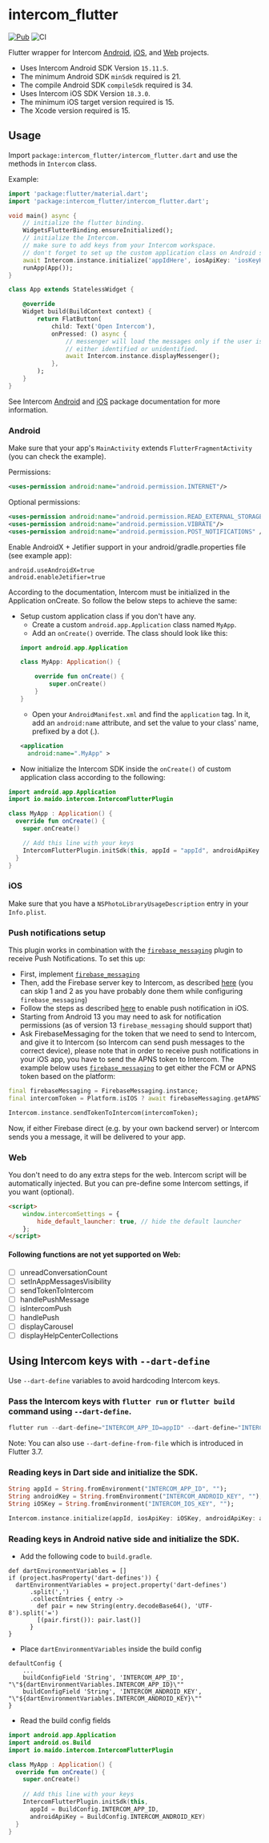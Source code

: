 # intercom_flutter

[![Pub](https://img.shields.io/pub/v/intercom_flutter.svg)](https://pub.dev/packages/intercom_flutter)
![CI](https://github.com/v3rm0n/intercom_flutter/workflows/CI/badge.svg)

Flutter wrapper for Intercom [Android](https://github.com/intercom/intercom-android), [iOS](https://github.com/intercom/intercom-ios), and [Web](https://developers.intercom.com/installing-intercom/docs/basic-javascript) projects.

- Uses Intercom Android SDK Version `15.11.5`.
- The minimum Android SDK `minSdk` required is 21.
- The compile Android SDK `compileSdk` required is 34.
- Uses Intercom iOS SDK Version `18.3.0`.
- The minimum iOS target version required is 15.
- The Xcode version required is 15.

## Usage

Import `package:intercom_flutter/intercom_flutter.dart` and use the methods in `Intercom` class.

Example:
```dart
import 'package:flutter/material.dart';
import 'package:intercom_flutter/intercom_flutter.dart';

void main() async {
    // initialize the flutter binding.
    WidgetsFlutterBinding.ensureInitialized();
    // initialize the Intercom.
    // make sure to add keys from your Intercom workspace.
    // don't forget to set up the custom application class on Android side.
    await Intercom.instance.initialize('appIdHere', iosApiKey: 'iosKeyHere', androidApiKey: 'androidKeyHere');
    runApp(App());
}

class App extends StatelessWidget {

    @override
    Widget build(BuildContext context) {
        return FlatButton(
            child: Text('Open Intercom'),
            onPressed: () async {
                // messenger will load the messages only if the user is registered in Intercom.
                // either identified or unidentified.
                await Intercom.instance.displayMessenger();
            },
        );
    }
}

```

See Intercom [Android](https://developers.intercom.com/installing-intercom/docs/intercom-for-android) and [iOS](https://developers.intercom.com/installing-intercom/docs/intercom-for-ios) package documentation for more information.

### Android

Make sure that your app's `MainActivity` extends `FlutterFragmentActivity` (you can check the example).

Permissions:
```xml
<uses-permission android:name="android.permission.INTERNET"/>
```

Optional permissions:

```xml
<uses-permission android:name="android.permission.READ_EXTERNAL_STORAGE"/>
<uses-permission android:name="android.permission.VIBRATE"/>
<uses-permission android:name="android.permission.POST_NOTIFICATIONS" />
```

Enable AndroidX + Jetifier support in your android/gradle.properties file (see example app):

```
android.useAndroidX=true
android.enableJetifier=true
```

According to the documentation, Intercom must be initialized in the Application onCreate. So follow the below steps to achieve the same:
- Setup custom application class if you don't have any.
    - Create a custom `android.app.Application` class named `MyApp`.
    - Add an `onCreate()` override. The class should look like this:
    ```kotlin
    import android.app.Application

    class MyApp: Application() {

        override fun onCreate() {
            super.onCreate()
        }
    }
    ```
    - Open your `AndroidManifest.xml` and find the `application` tag. In it, add an `android:name` attribute, and set the value to your class' name, prefixed by a dot (.).
    ```xml
    <application
      android:name=".MyApp" >
    ```
- Now initialize the Intercom SDK inside the `onCreate()` of custom application class according to the following:
```kotlin
import android.app.Application
import io.maido.intercom.IntercomFlutterPlugin

class MyApp : Application() {
  override fun onCreate() {
    super.onCreate()

    // Add this line with your keys
    IntercomFlutterPlugin.initSdk(this, appId = "appId", androidApiKey = "androidApiKey")
  }
}
```

### iOS
Make sure that you have a `NSPhotoLibraryUsageDescription` entry in your `Info.plist`.

### Push notifications setup
This plugin works in combination with the [`firebase_messaging`](https://pub.dev/packages/firebase_messaging) plugin to receive Push Notifications. To set this up:

* First, implement [`firebase_messaging`](https://pub.dev/packages/firebase_messaging)
* Then, add the Firebase server key to Intercom, as described [here](https://developers.intercom.com/installing-intercom/docs/android-fcm-push-notifications#section-step-3-add-your-server-key-to-intercom-for-android-settings) (you can skip 1 and 2 as you have probably done them while configuring `firebase_messaging`)
* Follow the steps as described [here](https://developers.intercom.com/installing-intercom/docs/ios-push-notifications) to enable push notification in iOS.
* Starting from Android 13 you may need to ask for notification permissions (as of version 13 `firebase_messaging` should support that)
* Ask FirebaseMessaging for the token that we need to send to Intercom, and give it to Intercom (so Intercom can send push messages to the correct device), please note that in order to receive push notifications in your iOS app, you have to send the APNS token to Intercom. The example below uses [`firebase_messaging`](https://pub.dev/packages/firebase_messaging) to get either the FCM or APNS token based on the platform:

```dart
final firebaseMessaging = FirebaseMessaging.instance;
final intercomToken = Platform.isIOS ? await firebaseMessaging.getAPNSToken() : await firebaseMessaging.getToken();

Intercom.instance.sendTokenToIntercom(intercomToken);
```

Now, if either Firebase direct (e.g. by your own backend server) or Intercom sends you a message, it will be delivered to your app.

### Web
You don't need to do any extra steps for the web. Intercom script will be automatically injected.
But you can pre-define some Intercom settings, if you want (optional).
```html
<script>
    window.intercomSettings = {
        hide_default_launcher: true, // hide the default launcher
    };
</script>
```
#### Following functions are not yet supported on Web:

- [ ] unreadConversationCount
- [ ] setInAppMessagesVisibility
- [ ] sendTokenToIntercom
- [ ] handlePushMessage
- [ ] isIntercomPush
- [ ] handlePush
- [ ] displayCarousel
- [ ] displayHelpCenterCollections

## Using Intercom keys with `--dart-define`

Use `--dart-define` variables to avoid hardcoding Intercom keys. 

### Pass the Intercom keys with `flutter run` or `flutter build` command using `--dart-define`.
```dart
flutter run --dart-define="INTERCOM_APP_ID=appID" --dart-define="INTERCOM_ANDROID_KEY=androidKey" --dart-define="INTERCOM_IOS_KEY=iosKey"
```
Note: You can also use `--dart-define-from-file` which is introduced in Flutter 3.7.

### Reading keys in Dart side and initialize the SDK.
```dart
String appId = String.fromEnvironment("INTERCOM_APP_ID", "");
String androidKey = String.fromEnvironment("INTERCOM_ANDROID_KEY", "");
String iOSKey = String.fromEnvironment("INTERCOM_IOS_KEY", "");

Intercom.instance.initialize(appId, iosApiKey: iOSKey, androidApiKey: androidKey);
```

### Reading keys in Android native side and initialize the SDK.

* Add the following code to `build.gradle`.
```
def dartEnvironmentVariables = []
if (project.hasProperty('dart-defines')) {
  dartEnvironmentVariables = project.property('dart-defines')
      .split(',')
      .collectEntries { entry ->
        def pair = new String(entry.decodeBase64(), 'UTF-8').split('=')
        [(pair.first()): pair.last()]
      }
}
```

* Place `dartEnvironmentVariables` inside the build config
```
defaultConfig {
    ...
    buildConfigField 'String', 'INTERCOM_APP_ID', "\"${dartEnvironmentVariables.INTERCOM_APP_ID}\""
    buildConfigField 'String', 'INTERCOM_ANDROID_KEY', "\"${dartEnvironmentVariables.INTERCOM_ANDROID_KEY}\""
}
```

* Read the build config fields
```kotlin
import android.app.Application
import android.os.Build
import io.maido.intercom.IntercomFlutterPlugin

class MyApp : Application() {
  override fun onCreate() {
    super.onCreate()
    
    // Add this line with your keys
    IntercomFlutterPlugin.initSdk(this, 
      appId = BuildConfig.INTERCOM_APP_ID, 
      androidApiKey = BuildConfig.INTERCOM_ANDROID_KEY)
  }
}
```
